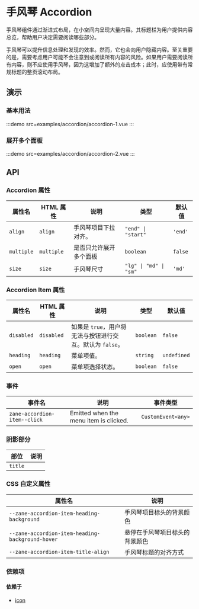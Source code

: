 # 手风琴 Accordion

手风琴组件‌通过‌渐进式布局‌，在小空间内呈现大量内容。其‌标题栏‌为用户提供内容‌总览‌，帮助用户决定需要阅读哪些部分。

手风琴可以提升信息处理和发现的效率。然而，它也会向用户‌隐藏内容‌。至关重要的是，需要考虑用户可能‌不会注意到或阅读所有内容‌的风险。如果用户‌需要阅读所有内容‌，则‌不应使用手风琴‌，因为这‌增加了额外的点击成本‌；此时，应使用带有常规标题的‌整页滚动布局‌。

## 演示

### 基本用法

:::demo src=examples/accordion/accordion-1.vue :::

### 展开多个面板

:::demo src=examples/accordion/accordion-2.vue :::

## API

### Accordion 属性

| 属性名 | HTML 属性 | 说明 | 类型 | 默认值 |
| --- | --- | --- | --- | --- |
| `align` | `align` | 手风琴项目下拉对齐。 | `"end" \| "start"` | `'end'` |
| `multiple` | `multiple` | 是否只允许展开多个面板 | `boolean` | `false` |
| `size` | `size` | 手风琴尺寸 | `"lg" \| "md" \| "sm"` | `'md'` |

### Accordion Item 属性

| 属性名 | HTML 属性 | 说明 | 类型 | 默认值 |
| --- | --- | --- | --- | --- |
| `disabled` | `disabled` | 如果是 `true`，用户将无法与按钮进行交互。默认为 `false`。 | `boolean` | `false` |
| `heading` | `heading` | 菜单项值。 | `string` | `undefined` |
| `open` | `open` | 菜单项选择状态。 | `boolean` | `false` |

### 事件

| 事件名 | 说明 | 事件类型 |
| --- | --- | --- |
| `zane-accordion-item--click` | Emitted when the menu item is clicked. | `CustomEvent<any>` |

### 阴影部分

| 部位    | 说明 |
| ------- | ---- |
| `title` |      |

### CSS 自定义属性

| 属性名 | 说明 |
| --- | --- |
| `--zane-accordion-item-heading-background` | 手风琴项目标头的背景颜色 |
| `--zane-accordion-item-heading-background-hover` | 悬停在手风琴项目标头的背景颜色 |
| `--zane-accordion-item-title-align` | 手风琴标题的对齐方式 |

### 依赖项

#### 依赖于

- [icon](./icon)
